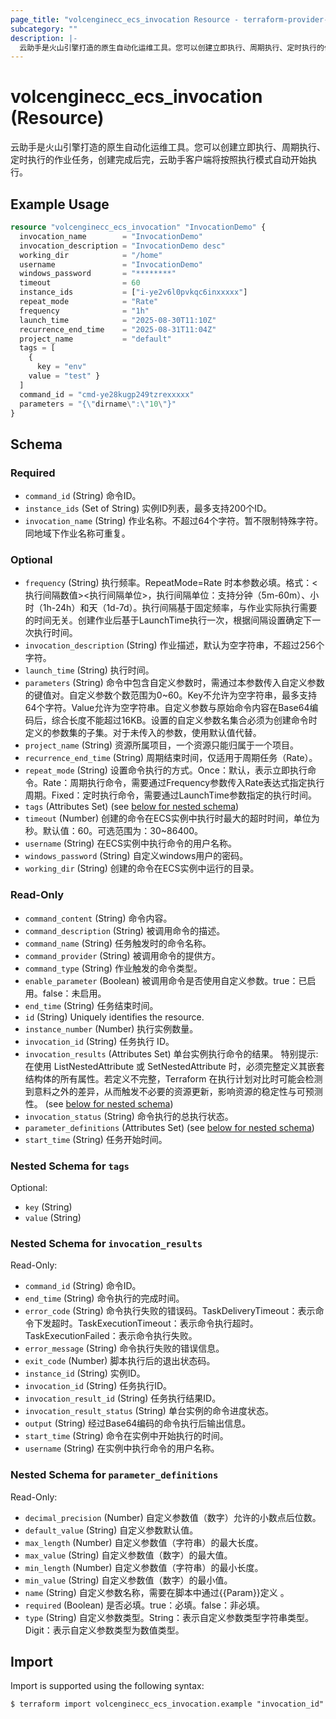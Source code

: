 ```yaml
---
page_title: "volcenginecc_ecs_invocation Resource - terraform-provider-volcenginecc"
subcategory: ""
description: |-
  云助手是火山引擎打造的原生自动化运维工具。您可以创建立即执行、周期执行、定时执行的作业任务，创建完成后完，云助手客户端将按照执行模式自动开始执行。
---
```


# volcenginecc_ecs_invocation (Resource)

云助手是火山引擎打造的原生自动化运维工具。您可以创建立即执行、周期执行、定时执行的作业任务，创建完成后完，云助手客户端将按照执行模式自动开始执行。

## Example Usage

```terraform
resource "volcenginecc_ecs_invocation" "InvocationDemo" {
  invocation_name        = "InvocationDemo"
  invocation_description = "InvocationDemo desc"
  working_dir            = "/home"
  username               = "InvocationDemo"
  windows_password       = "********"
  timeout                = 60
  instance_ids           = ["i-ye2v6l0pvkqc6inxxxxx"]
  repeat_mode            = "Rate"
  frequency              = "1h"
  launch_time            = "2025-08-30T11:10Z"
  recurrence_end_time    = "2025-08-31T11:04Z"
  project_name           = "default"
  tags = [
    {
      key = "env"
    value = "test" }
  ]
  command_id = "cmd-ye28kugp249tzrexxxxx"
  parameters = "{\"dirname\":\"10\"}"
}
```

<!-- schema generated by tfplugindocs -->
## Schema

### Required

- `command_id` (String) 命令ID。
- `instance_ids` (Set of String) 实例ID列表，最多支持200个ID。
- `invocation_name` (String) 作业名称。不超过64个字符。暂不限制特殊字符。同地域下作业名称可重复。

### Optional

- `frequency` (String) 执行频率。RepeatMode=Rate 时本参数必填。格式：<执行间隔数值><执行间隔单位>，执行间隔单位：支持分钟（5m-60m）、小时（1h-24h）和天（1d-7d）。执行间隔基于固定频率，与作业实际执行需要的时间无关。创建作业后基于LaunchTime执行一次，根据间隔设置确定下一次执行时间。
- `invocation_description` (String) 作业描述，默认为空字符串，不超过256个字符。
- `launch_time` (String) 执行时间。
- `parameters` (String) 命令中包含自定义参数时，需通过本参数传入自定义参数的键值对。自定义参数个数范围为0~60。Key不允许为空字符串，最多支持64个字符。Value允许为空字符串。自定义参数与原始命令内容在Base64编码后，综合长度不能超过16KB。设置的自定义参数名集合必须为创建命令时定义的参数集的子集。对于未传入的参数，使用默认值代替。
- `project_name` (String) 资源所属项目，一个资源只能归属于一个项目。
- `recurrence_end_time` (String) 周期结束时间，仅适用于周期任务（Rate）。
- `repeat_mode` (String) 设置命令执行的方式。Once：默认，表示立即执行命令。Rate：周期执行命令，需要通过Frequency参数传入Rate表达式指定执行周期。Fixed：定时执行命令，需要通过LaunchTime参数指定的执行时间。
- `tags` (Attributes Set) (see [below for nested schema](#nestedatt--tags))
- `timeout` (Number) 创建的命令在ECS实例中执行时最大的超时时间，单位为秒。默认值：60。可选范围为：30~86400。
- `username` (String) 在ECS实例中执行命令的用户名称。
- `windows_password` (String) 自定义windows用户的密码。
- `working_dir` (String) 创建的命令在ECS实例中运行的目录。

### Read-Only

- `command_content` (String) 命令内容。
- `command_description` (String) 被调用命令的描述。
- `command_name` (String) 任务触发时的命令名称。
- `command_provider` (String) 被调用命令的提供方。
- `command_type` (String) 作业触发的命令类型。
- `enable_parameter` (Boolean) 被调用命令是否使用自定义参数。true：已启用。false：未启用。
- `end_time` (String) 任务结束时间。
- `id` (String) Uniquely identifies the resource.
- `instance_number` (Number) 执行实例数量。
- `invocation_id` (String) 任务执行 ID。
- `invocation_results` (Attributes Set) 单台实例执行命令的结果。
 特别提示: 在使用 ListNestedAttribute 或 SetNestedAttribute 时，必须完整定义其嵌套结构体的所有属性。若定义不完整，Terraform 在执行计划对比时可能会检测到意料之外的差异，从而触发不必要的资源更新，影响资源的稳定性与可预测性。 (see [below for nested schema](#nestedatt--invocation_results))
- `invocation_status` (String) 命令执行的总执行状态。
- `parameter_definitions` (Attributes Set) (see [below for nested schema](#nestedatt--parameter_definitions))
- `start_time` (String) 任务开始时间。

<a id="nestedatt--tags"></a>
### Nested Schema for `tags`

Optional:

- `key` (String)
- `value` (String)


<a id="nestedatt--invocation_results"></a>
### Nested Schema for `invocation_results`

Read-Only:

- `command_id` (String) 命令ID。
- `end_time` (String) 命令执行的完成时间。
- `error_code` (String) 命令执行失败的错误码。TaskDeliveryTimeout：表示命令下发超时。TaskExecutionTimeout：表示命令执行超时。TaskExecutionFailed：表示命令执行失败。
- `error_message` (String) 命令执行失败的错误信息。
- `exit_code` (Number) 脚本执行后的退出状态码。
- `instance_id` (String) 实例ID。
- `invocation_id` (String) 任务执行ID。
- `invocation_result_id` (String) 任务执行结果ID。
- `invocation_result_status` (String) 单台实例的命令进度状态。
- `output` (String) 经过Base64编码的命令执行后输出信息。
- `start_time` (String) 命令在实例中开始执行的时间。
- `username` (String) 在实例中执行命令的用户名称。


<a id="nestedatt--parameter_definitions"></a>
### Nested Schema for `parameter_definitions`

Read-Only:

- `decimal_precision` (Number) 自定义参数值（数字）允许的小数点后位数。
- `default_value` (String) 自定义参数默认值。
- `max_length` (Number) 自定义参数值（字符串）的最大长度。
- `max_value` (String) 自定义参数值（数字）的最大值。
- `min_length` (Number) 自定义参数值（字符串）的最小长度。
- `min_value` (String) 自定义参数值（数字）的最小值。
- `name` (String) 自定义参数名称，需要在脚本中通过{{Param}}定义 。
- `required` (Boolean) 是否必填。true：必填。false：非必填。
- `type` (String) 自定义参数类型。String：表示自定义参数类型字符串类型。Digit：表示自定义参数类型为数值类型。

## Import

Import is supported using the following syntax:

```shell
$ terraform import volcenginecc_ecs_invocation.example "invocation_id"
```
